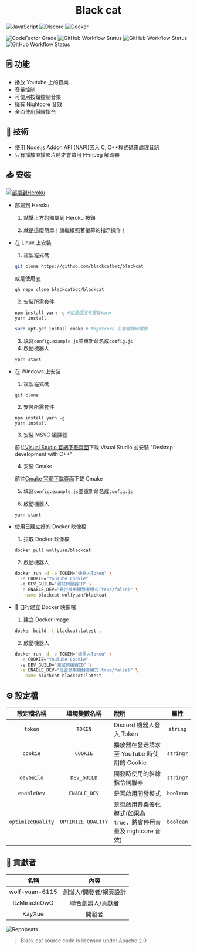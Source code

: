 <h1 align="center">Black cat</h1>

![JavaScript](https://img.shields.io/badge/javascript-%23323330.svg?style=for-the-badge&logo=javascript&logoColor=F7DF1E) ![Discord](https://img.shields.io/badge/Discord-%237289DA.svg?style=for-the-badge&logo=discord&logoColor=white&color=5865F2) ![Docker](https://img.shields.io/badge/docker-%230db7ed.svg?style=for-the-badge&logo=docker&logoColor=white)

![CodeFactor Grade](https://img.shields.io/codefactor/grade/github/blackcatbot/blackcat?color=F44A6A&label=CodeFactor&logo=codefactor&logoColor=FFFFFF&style=flat-square) ![GitHub Workflow Status](https://img.shields.io/github/workflow/status/blackcatbot/blackcat/Build%20and%20Push?color=2088FF&label=Docker&logo=GitHub%20actions&logoColor=FFFFFF&style=flat-square) ![GitHub Workflow Status](https://img.shields.io/github/workflow/status/blackcatbot/blackcat/Code%20Scanning?color=2088FF&label=CodeQL&logo=GitHub%20actions&logoColor=FFFFFF&style=flat-square) ![GitHub Workflow Status](https://img.shields.io/github/workflow/status/blackcatbot/blackcat/Lint%20&%20Format%20code?color=2088FF&label=Linter&logo=GitHub%20actions&logoColor=FFFFFF&style=flat-square)

## 🗒️ 功能

- 播放 Youtube 上的音樂
- 音量控制
- 可使用按鈕控制音樂
- 擁有 Nightcore 音效
- 全面使用斜線指令

## 💽 技術

- 使用 Node.js Addon API (NAPI)嵌入 C, C++程式碼來處理音訊
- 只有播放直播影片時才會啟用 FFmpeg 解碼器

## 📥 安裝

[![部屬到Heroku](https://raw.githubusercontent.com/blackcatbot/blackcat-cdn/main/button.svg)](https://heroku.com/deploy?template=https://github.com/blackcatbot/blackcat)

- 部屬到 Heroku

  1. 點擊上方的部屬到 Heroku 按鈕

  2. 就是這麼簡單！請繼續照著螢幕的指示操作！

- 在 Linux 上安裝

  1. 複製程式碼

  ```sh
  git clone https://github.com/blackcatbot/blackcat
  ```

  或是使用[`gh`](https://cli.github.com)

  ```sh
  gh repo clone blackcatbot/blackcat
  ```

  2. 安裝所需套件

  ```sh
  npm install yarn -g #如果還沒有安裝Yarn
  yarn install

  sudo apt-get install cmake # Nightcore 引擎編譯時需要
  ```

  3. 填寫`config.example.js`並重新命名成`config.js`
  4. 啟動機器人

  ```sh
  yarn start
  ```

- 在 Windows 上安裝

  1. 複製程式碼

  ```batch
  git clone
  ```

  2. 安裝所需套件

  ```batch
  npm install yarn -g
  yarn install
  ```

  3. 安裝 MSVC 編譯器

  前往[Visual Studio 官網下載頁面](https://visualstudio.microsoft.com/downloads/)下載 Visual Studio 並安裝 "Desktop development with C++"

  4. 安裝 Cmake

  前往[Cmake 官網下載頁面](https://cmake.org/download/)下載 Cmake

  5. 填寫`config.example.js`並重新命名成`config.js`

  6. 啟動機器人

  ```batch
  yarn start
  ```

- 使用已建立好的 Docker 映像檔

  1. 拉取 Docker 映像檔

  ```sh
  docker pull wolfyuan/blackcat
  ```

  2. 啟動機器人

  ```sh
  docker run -d -e TOKEN="機器人Token" \
    -e COOKIE="YouTube Cookie"
    -e DEV_GUILD="測試伺服器ID" \
    -e ENABLE_DEV="是否啟用開發者模式(true/false)" \
    --name blackcat wolfyuan/blackcat
  ```

- 🐋 自行建立 Docker 映像檔
  1. 建立 Docker image
  ```sh
  docker build -t blackcat:latest .
  ```
  2. 啟動機器人
  ```sh
  docker run -d -e TOKEN="機器人Token" \
    -e COOKIE="YouTube Cookie"
    -e DEV_GUILD="測試伺服器ID" \
    -e ENABLE_DEV="是否啟用開發者模式(true/false)" \
    --name blackcat blackcat:latest
  ```

## ⚙️ 設定檔

| 設定檔名稱 | 環境變數名稱 | 說明 | 屬性 |
| :-: | :-: | :-- | :-: |
| `token` | `TOKEN` | Discord 機器人登入 Token | `string` |
| `cookie` | `COOKIE` | 播放器在發送請求至 YouTube 時使用的 Cookie | `string?` |
| `devGuild` | `DEV_GUILD` | 開發時使用的斜線指令伺服器 | `string?` |
| `enableDev` | `ENABLE_DEV` | 是否啟用開發模式 | `boolean` |
| `optimizeQuality` | `OPTIMIZE_QUALITY` | 是否啟用音樂優化模式(如果為`true`，將會停用音量及 nightcore 音效) | `boolean` |

## 🙏 貢獻者

|      名稱      |          內容          |
| :------------: | :--------------------: |
| wolf-yuan-6115 | 創辦人/開發者/網頁設計 |
| ItzMiracleOwO  |   聯合創辦人/貢獻者    |
|     KayXue     |         開發者         |

![Repobeats](https://repobeats.axiom.co/api/embed/a6bd28c74d122a98b8db7d45fd5ca39ad0e8b12e.svg)

> Black cat source code is licensed under Apache 2.0
